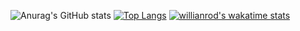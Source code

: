 

![Anurag's GitHub stats](https://github-readme-stats.vercel.app/api?username=Nathaandev&show_icons=true&theme=synthwave&hide=contribs,prs) [![Top Langs](https://github-readme-stats.vercel.app/api/top-langs/?username=Nathaandev&theme=synthwave&layout=compact)](https://github.com/anuraghazra/github-readme-stats)
[![willianrod's wakatime stats](https://github-readme-stats.vercel.app/api/wakatime?username=Nathaandev&theme=synthwave)](https://github.com/Nathaandev/github-readme-stats)

